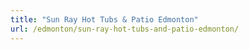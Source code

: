 ```yaml
---
title: "Sun Ray Hot Tubs & Patio Edmonton"
url: /edmonton/sun-ray-hot-tubs-and-patio-edmonton/
---
```

